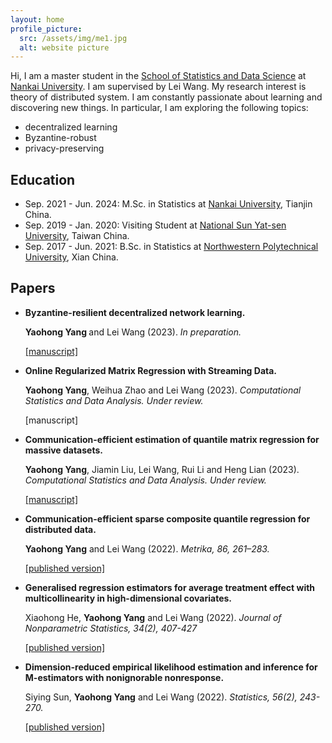 ```yaml
---
layout: home
profile_picture:
  src: /assets/img/me1.jpg
  alt: website picture
---
```


<p>
  Hi, I am a master student in the <a href="https://stat.nankai.edu.cn/">School of Statistics and Data Science</a> at <a href="https://www.nankai.edu.cn/">Nankai University</a>. I am supervised by Lei Wang. My research interest is theory of distributed system. I am constantly passionate about learning and discovering new things. In particular, I am exploring the following topics:
  <ul>
    <li>decentralized learning</li>
    <li>Byzantine-robust</li>
    <li>privacy-preserving</li>
  </ul>
</p>


<!-- <p>
  I got my bachelor’s degree in Statistics at <a href="https://www.nwpu.edu.cn/">Northwestern Polytechnical University</a> in 2021. During my bachelor’s study, I exchanged at <a href="https://www.nsysu.edu.tw/">National Sun Yat-sen University</a> in 2019. 
</p> --> 


<h2>
Education
</h2>  
  <ul>
    <li> Sep. 2021 - Jun. 2024: M.Sc. in Statistics at  <a href="https://www.nankai.edu.cn/">Nankai University</a>, Tianjin China. </li>
    <li> Sep. 2019 - Jan. 2020: Visiting Student at <a href="https://www.nsysu.edu.tw/">National Sun Yat-sen University</a>, Taiwan China. </li>
    <li> Sep. 2017 - Jun. 2021: B.Sc. in Statistics at <a href="https://www.nwpu.edu.cn/">Northwestern Polytechnical University</a>, Xian China. </li>
  </ul>


<h2>
  Papers
</h2>  
<ul>
  <li><b>
    Byzantine-resilient decentralized network learning. 
  </b></li>
  <p> 
    <b> Yaohong Yang </b> and Lei Wang (2023).  <i> In preparation. </i>
  </p>  
   <p>
    <a href="https://maipdf.com/est/d14105861467@pdf">[manuscript]</a>
  </p> 
  
  <li><b>
    Online Regularized Matrix Regression with Streaming Data. 
  </b></li>
  <p> 
    <b> Yaohong Yang</b>, Weihua Zhao and Lei Wang (2023).  <i> Computational Statistics and Data Analysis. Under review. </i>
  </p> 
     <p>
    <a https://maipdf.com/est/d19258862725@pdf">[manuscript]</a>
  </p> 
  
  <li><b>
    Communication-efficient estimation of quantile matrix regression for massive datasets. 
  </b></li>
  <p> 
    <b> Yaohong Yang</b>, Jiamin Liu, Lei Wang, Rui Li and Heng Lian (2023).  <i> Computational Statistics and Data Analysis. Under review. </i>
  </p> 
     <p>
    <a href="https://maipdf.com/doc/d12500194418@pdf">[manuscript]</a>
  </p> 
  
  <li><b>
    Communication-efficient sparse composite quantile regression for distributed data.
  </b></li>
  <p> 
    <b> Yaohong Yang</b> and Lei Wang (2022).  <i> Metrika, 86, 261–283. </i>
  </p> 
  <p>
    <a href="https://link.springer.com/article/10.1007/s00184-022-00868-z">[published version]</a>
  </p> 
  
  <li><b>
    Generalised regression estimators for average treatment effect with multicollinearity in high-dimensional covariates.
  </b></li>
  <p> 
   Xiaohong He, <b> Yaohong Yang</b> and Lei Wang (2022).  <i> Journal of Nonparametric Statistics, 34(2), 407-427 </i>
  </p> 
  <p>
    <a href="https://www.tandfonline.com/doi/abs/10.1080/10485252.2022.2061483">[published version]</a>
  </p> 
  
  <li><b>
    Dimension-reduced empirical likelihood estimation and inference for M-estimators with nonignorable nonresponse. 
  </b></li>
  <p> 
   Siying Sun, <b> Yaohong Yang</b> and Lei Wang (2022).  <i> Statistics, 56(2), 243-270. </i>
  </p>
  <p>
    <a href="https://www.tandfonline.com/doi/abs/10.1080/02331888.2022.2065677">[published version]</a>
  </p> 
  
</ul>

